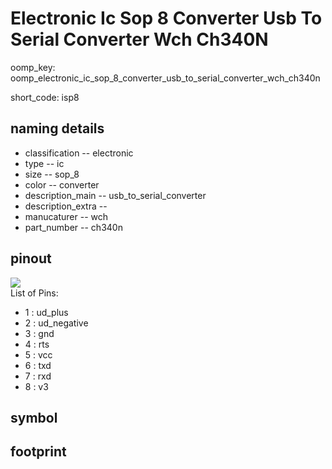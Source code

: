 # Electronic Ic Sop 8 Converter Usb To Serial Converter Wch Ch340N
oomp_key: oomp_electronic_ic_sop_8_converter_usb_to_serial_converter_wch_ch340n  

short_code: isp8
## naming details
* classification -- electronic
* type -- ic
* size -- sop_8
* color -- converter
* description_main -- usb_to_serial_converter
* description_extra -- 
* manucaturer -- wch
* part_number -- ch340n
## pinout
![](working_pinout_600.png)  
List of Pins:

* 1 : ud_plus
* 2 : ud_negative
* 3 : gnd
* 4 : rts
* 5 : vcc
* 6 : txd
* 7 : rxd
* 8 : v3
## symbol


## footprint
